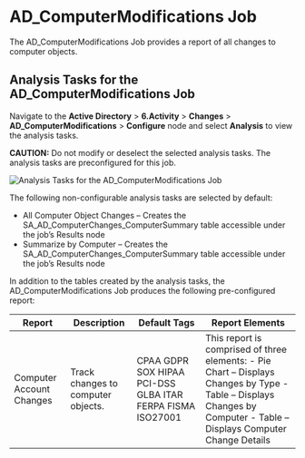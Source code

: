 # AD_ComputerModifications Job

The AD_ComputerModifications Job provides a report of all changes to computer objects.

## Analysis Tasks for the AD_ComputerModifications Job

Navigate to the **Active Directory** > **6.Activity** > **Changes** > **AD_ComputerModifications** >
**Configure** node and select **Analysis** to view the analysis tasks.

**CAUTION:** Do not modify or deselect the selected analysis tasks. The analysis tasks are
preconfigured for this job.

![Analysis Tasks for the AD_ComputerModifications Job](/img/versioned_docs/accessanalyzer_11.6/accessanalyzer/solutions/activedirectory/activity/changes/computermodificationsanalysis.webp)

The following non-configurable analysis tasks are selected by default:

- All Computer Object Changes – Creates the SA_AD_ComputerChanges_ComputerSummary table accessible
  under the job’s Results node
- Summarize by Computer – Creates the SA_AD_ComputerChanges_ComputerSummary table accessible under
  the job’s Results node

In addition to the tables created by the analysis tasks, the AD_ComputerModifications Job produces
the following pre-configured report:

| Report                   | Description                        | Default Tags                                               | Report Elements                                                                                                                                                      |
| ------------------------ | ---------------------------------- | ---------------------------------------------------------- | -------------------------------------------------------------------------------------------------------------------------------------------------------------------- |
| Computer Account Changes | Track changes to computer objects. | CPAA GDPR SOX HIPAA PCI-DSS GLBA ITAR FERPA FISMA ISO27001 | This report is comprised of three elements: - Pie Chart – Displays Changes by Type - Table – Displays Changes by Computer - Table – Displays Computer Change Details |
